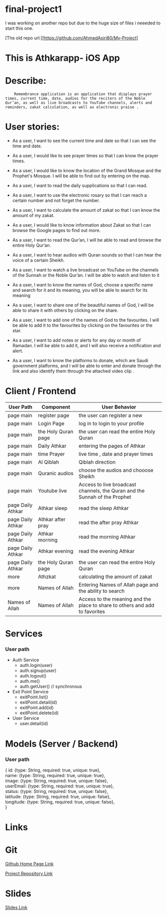 # final-project1

I was working on another repo but due to the huge size of files i neeeded to start this one.

[The old repo url:][https://github.com/AhmedAsiri80/My-Project]


# This is Athkarapp- iOS App





 # Describe:

        Remembrance application is an application that displays prayer times, current time, date, audios for the reciters of the Noble Qur’an, as well as live broadcasts to YouTube channels, alerts and reminders, zakat calculation, as well as electronic praise .



 # User stories:

 * As a user, I want to see the current time and date so that I can see the time and date.

 * As a user, I would like to see prayer times so that I can know the prayer times.

 * As a user, I would like to know the location of the Grand Mosque and the Prophet's Mosque. I will be able to find out by entering on the map.

 * As a user, I want to read the daily supplications so that I can read.

 * As a user, I want to use the electronic rosary so that I can reach a certain number and not forget the number.

 * As a user, I want to calculate the amount of zakat so that I can know the amount of my zakat.

 * As a user, I would like to know information about Zakat so that I can browse the Google pages to find out more.

 * As a user, I want to read the Qur’an, I will be able to read and browse the entire Holy Qur’an.

 * As a user, I want to hear audios with Quran sounds so that I can hear the voice of a certain Sheikh.

 * As a user, I want to watch a live broadcast on YouTube on the channels of the Sunnah or the Noble Qur’an. I will be able to watch and listen to it

 * As a user, I want to know the names of God, choose a specific name and search for it and its meaning, you will be able to search for its meaning

 * As a user, I want to share one of the beautiful names of God, I will be able to share it with others by clicking on the share.

 * As a user, I want to add one of the names of God to the favourites. I will be able to add it to the favourites by clicking on the favourites or the star.

 * As a user, I want to add notes or alerts for any day or month of Ramadan. I will be able to add it, and I will also receive a notification and alert.

 * As a user, I want to know the platforms to donate, which are Saudi government platforms, and I will be able to enter and donate through the link and also identify them through the attached video clip .
 
 



# Client / Frontend

| User Path         | Component             | User Behavior                                                                          |                       
| ------------------| --------------------- | ---------------------------------------------------------------------------------------|
|  page main        | register page         |   the   user can register a new                                                        |                      
|  page main        | Login Page            | log in to login to your profile                                                        |                      
|  page main        |  the Holy Quran page  | the user can read the entire Holy Quran                                                |                       
|  page main        | Daily Athkar          |      entering the pages of Athkar                                                      |                      
|  page main        | time Prayer           |   live time , date and prayer times                                                    |
|  page main        | Al Qiblah             | Qiblah direction                                                                       |                       
|  page main        | Quranic audios        | choose the audios and chooose Sheikh                                                   |                       
|  page main        |   Youtube live        |  Access to live broadcast channels, the Quran and the Sunnah of the Prophet            |
|  page Daily Athkar|   Athkar sleep        | read the sleep Athkar                                                                  |
|  page Daily Athkar| Athkar after pray     |   read the after pray  Athkar                                                          |         
|  page Daily Athkar|   Athkar morning      | read the morning Athkar                                                                |
|  page Daily Athkar|   Athkar evening      | read the evening Athkar                                                                |
|  page Daily Athkar| the Holy Quran page   | the user can read the entire Holy Quran                                                |
|  more             |   Athzkat             | calculating the amount of zakat                                                        |
|  more             |   Names of Allah      |  Entering Names of Allah page and the ability to search                                |
|  Names of Allah   |   Names of Allah      |  Access to the meaning and the place to share to others and add to favorites           |




# Services
### User path
* Auth Service
    * auth.login(user)
    * auth.signup(user)
    * auth.logout()
    * auth.me()
    * auth.getUser() // synchronous
* Exit Point Service
    * exitPoint.list()
    * exitPoint.detail(id)
    * exitPoint.add(id)
    * exitPoint.delete(id)
* User Service
    * user.detail(id)


# Models (Server / Backend)

### User path
{
  id: {type: String, required: true, unique: true},\
  name: {type: String, required: true, unique: true},\
  image: {type: String, required: true, unique: false},\
  userEmail: {type: String, required: true, unique: true},\
  status: {type: String, required: true, unique: false},\
  latitude: {type: String, required: true, unique: false},\
  longitude: {type: String, required: true, unique: false},\
}


# Links

# Git
[Github Home Page Link](https://github.com/AhmedAsiri80)

[Project Repository Link](https://github.com/AhmedAsiri80/final-project1)

# Slides
[Slides Link]()



